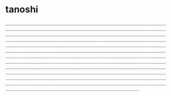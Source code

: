 # tanoshi

.......................................................................................................................................................................................................................................................................................................................................................................................................................................................................................................................................................................................................................................................................................................................................................................................................................................................................................................................................................................................................................................................................................................................................................................................................................................................................................................................................................................................................................................................................................................................................................................................................................................................